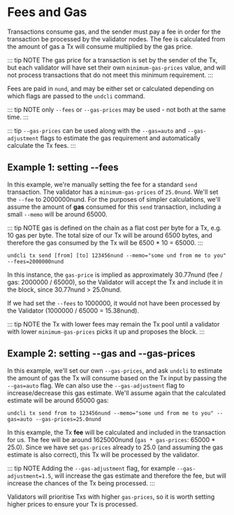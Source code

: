 # Fees and Gas

Transactions consume gas, and the sender must pay a fee in order for the transaction be processed by the validator 
nodes. The fee is calculated from the amount of gas a Tx will consume multiplied by the gas price.

::: tip NOTE
The gas price for a transaction is set by the sender of the Tx, but each validator will have set their own 
`minimum-gas-prices` value, and will not process transactions that do not meet this minimum requirement.
:::

Fees are paid in `nund`, and may be either set or calculated depending on which flags are passed to the `undcli` command.

::: tip NOTE
only `--fees` or `--gas-prices` may be used - not both at the same time.
:::

::: tip
`--gas-prices` can be used along with the `--gas=auto` and `--gas-adjustment` flags to estimate the gas requirement 
and automatically calculate the Tx fees.
:::

## Example 1: setting --fees

In this example, we're manually setting the fee for a standard `send` transaction. The validator has a 
`minimum-gas-prices` of `25.0nund`. We'll set the `--fee` to 2000000nund. For the purposes of simpler calculations, 
we'll assume the amount of **gas** consumed for this `send` transaction, including a small `--memo` will be around 65000.

::: tip NOTE
gas is defined on the chain as a flat cost per byte for a Tx, e.g. 10 gas per byte. The total size of our Tx will be 
around 6500 bytes, and therefore the gas consumed by the Tx will be 6500 * 10 = 65000.
:::

```
undcli tx send [from] [to] 123456nund --memo="some und from me to you" --fees=2000000nund
```

In this instance, the `gas-price` is implied as approximately 30.77nund (fee / gas: 2000000 / 65000), so the Validator 
will accept the Tx and include it in the block, since 30.77nund > 25.0nund.

If we had set the `--fees` to 1000000, it would not have been processed by the Validator (1000000 / 65000 = 15.38nund).

::: tip NOTE
the Tx with lower fees may remain the Tx pool until a validator with lower `minimum-gas-prices` picks it up and 
proposes the block.
:::

## Example 2: setting --gas and --gas-prices

In this example, we'll set our own `--gas-prices`, and ask `undcli` to estimate the amount of gas the Tx will 
consume based on the Tx input by passing the `--gas=auto` flag. We can also use the `--gas-adjustment` 
flag to increase/decrease this gas estimate. We'll assume again that the calculated estimate will be around 65000 gas:

```
undcli tx send from to 123456nund --memo="some und from me to you" --gas=auto --gas-prices=25.0nund
```

In this example, the Tx **fee** will be calculated and included in the transaction for us. 
The fee will be around 1625000nund (`gas * gas-prices`: 65000 * 25.0). Since we have set `gas-prices` already to 25.0 
(and assuming the gas estimate is also correct), this Tx will be processed by the validator.

::: tip NOTE
Adding the `--gas-adjustment` flag, for example `--gas-adjustment=1.5`, will increase the gas estimate and 
therefore the fee, but will increase the chances of the Tx being processed.
:::

Validators will prioritise Txs with higher `gas-prices`, so it is worth setting higher prices to ensure your Tx is 
processed.
